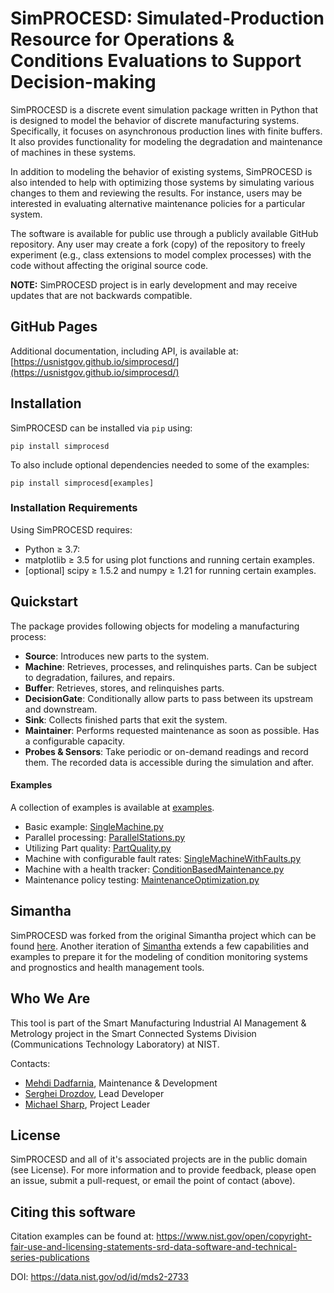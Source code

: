 # SimPROCESD: Simulated-Production Resource for Operations & Conditions Evaluations to Support Decision-making

SimPROCESD is a discrete event simulation package written in Python that is designed to model the behavior of discrete manufacturing systems. Specifically, it focuses on asynchronous production lines with finite buffers. It also provides functionality for modeling the degradation and maintenance of machines in these systems.

In addition to modeling the behavior of existing systems, SimPROCESD is also intended to help with optimizing those systems by simulating various changes to them and reviewing the results. For instance, users may be interested in evaluating alternative maintenance policies for a particular system.

The software is available for public use through a publicly available GitHub repository. Any user may create a fork (copy) of the repository to freely experiment (e.g., class extensions to model complex processes) with the code without affecting the original source code.

**NOTE:** SimPROCESD project is in early development and may receive updates that are not backwards compatible.

## GitHub Pages
Additional documentation, including API, is available at: [https://usnistgov.github.io/simprocesd/](https://usnistgov.github.io/simprocesd/)

## Installation

SimPROCESD can be installed via `pip` using:

```
pip install simprocesd
```

To also include optional dependencies needed to some of the examples:

```
pip install simprocesd[examples]
```


### Installation Requirements
Using SimPROCESD requires:
- Python ≥ 3.7:
- matplotlib ≥ 3.5 for using plot functions and running certain examples.
- [optional] scipy ≥ 1.5.2 and numpy ≥ 1.21 for running certain examples.


## Quickstart

The package provides following objects for modeling a manufacturing process:
- **Source**: Introduces new parts to the system.
- **Machine**: Retrieves, processes, and relinquishes parts. Can be subject to degradation, failures, and repairs.
- **Buffer**: Retrieves, stores, and relinquishes parts.
- **DecisionGate**: Conditionally allow parts to pass between its upstream and downstream.
- **Sink**: Collects finished parts that exit the system.
- **Maintainer**: Performs requested maintenance as soon as possible. Has a configurable capacity.
- **Probes & Sensors**: Take periodic or on-demand readings and record them. The recorded data is accessible during the simulation and after.

#### Examples

A collection of examples is available at [examples](/examples).

- Basic example: [SingleMachine.py](/examples/SingleMachine.py)  
- Parallel processing: [ParallelStations.py](/examples/ParallelStations.py)  
- Utilizing Part quality: [PartQuality.py](/examples/PartQuality.py)  
- Machine with configurable fault rates: [SingleMachineWithFaults.py](/examples/SingleMachineWithFaults.py)   
- Machine with a health tracker: [ConditionBasedMaintenance.py](/examples/ConditionBasedMaintenance.py)  
- Maintenance policy testing: [MaintenanceOptimization.py](/examples/MaintenanceOptimization.py)  

## Simantha
SimPROCESD was forked from the original Simantha project which can be found [here](https://github.com/m-hoff/simantha). Another iteration of [Simantha](https://github.com/usnistgov/simantha) extends a few capabilities and examples to prepare it for the modeling of condition monitoring systems and prognostics and health management tools.

 

## Who We Are
This tool is part of the Smart Manufacturing Industrial AI Management & Metrology project in the Smart Connected Systems Division (Communications Technology Laboratory) at NIST.

Contacts:
- [Mehdi Dadfarnia](https://www.nist.gov/people/mehdi-dadfarnia), Maintenance & Development
- [Serghei Drozdov](https://www.nist.gov/people/serghei-drozdov), Lead Developer
- [Michael Sharp](https://www.nist.gov/people/michael-sharp), Project Leader


## License
SimPROCESD and all of it's associated projects are in the public domain (see License). For more information and to provide feedback, please open an issue, submit a pull-request, or email the point of contact (above).


## Citing this software 
Citation examples can be found at: https://www.nist.gov/open/copyright-fair-use-and-licensing-statements-srd-data-software-and-technical-series-publications 

DOI: https://data.nist.gov/od/id/mds2-2733
